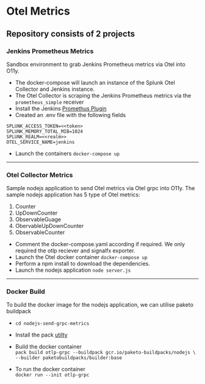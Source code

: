 # Otel Metrics

## Repository consists of 2 projects

### Jenkins Prometheus Metrics

Sandbox environment to grab Jenkins Prometheus metrics via Otel into O11y.

- The docker-compose will launch an instance of the Splunk Otel Collector and Jenkins instance.
- The Otel Collector is scraping the Jenkins Prometheus metrics via the `prometheus_simple` receiver
- Install the Jenkins [Promethus Plugin](https://plugins.jenkins.io/prometheus/)
- Created an .env file with the following fields
```   
SPLUNK_ACCESS_TOKEN=<<token>   
SPLUNK_MEMORY_TOTAL_MIB=1024   
SPLUNK_REALM=<<realm>>   
OTEL_SERVICE_NAME=jenkins
```
- Launch the containers `docker-compose up`

---

### Otel Collector Metrics

Sample nodejs application to send Otel metrics via Otel grpc into O11y. The sample nodejs application has 5 type of Otel metrics:
  1. Counter
  2. UpDownCounter
  3. ObservableGuage
  4. ObervableUpDownCounter
  5. ObservableCounter 


- Comment the docker-compose.yaml according if required. We only required the otlp reciever and signalfx exporter.
- Launch the Otel docker container `docker-compose up`
- Perform a npm install to download the dependencies.
- Launch the nodejs application `node server.js`

---

### Docker Build

To build the docker image for the nodejs application, we can utilise paketo buildpack 

- `cd nodejs-send-grpc-metrics`
  
- Install the pack [utilty](https://buildpacks.io/docs/tools/pack/)

- Build the docker container   
`pack build otlp-grpc --buildpack gcr.io/paketo-buildpacks/nodejs \
  --builder paketobuildpacks/builder:base`

- To run the docker container   
  `docker run --init otlp-grpc`